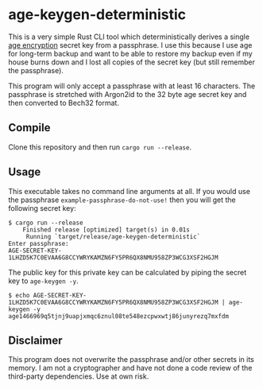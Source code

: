 # age-keygen-deterministic

This is a very simple Rust CLI tool which deterministically derives a single [age encryption](https://github.com/FiloSottile/age) secret key from a passphrase.
I use this because I use age for long-term backup and want to be able to restore my backup even if my house burns down and I lost all copies of the secret key (but still remember the passphrase).

This program will only accept a passphrase with at least 16 characters.
The passphrase is stretched with Argon2id to the 32 byte age secret key and then converted to Bech32 format.

## Compile

Clone this repository and then run ```cargo run --release```.

## Usage

This executable takes no command line arguments at all.
If you would use the passphrase ```example-passphrase-do-not-use!``` then you will get the following secret key:

```
$ cargo run --release
    Finished release [optimized] target(s) in 0.01s
     Running `target/release/age-keygen-deterministic`
Enter passphrase: 
AGE-SECRET-KEY-1LHZD5K7C0EVAA6G8CCYWRYKAMZN6FY5PR6QX8NMU958ZP3WCG3XSF2HGJM
```

The public key for this private key can be calculated by piping the secret key to ```age-keygen -y```.

```
$ echo AGE-SECRET-KEY-1LHZD5K7C0EVAA6G8CCYWRYKAMZN6FY5PR6QX8NMU958ZP3WCG3XSF2HGJM | age-keygen -y
age1466969q5tjnj9uapjxmqc6znul08te548ezcpwxwtj86junyrezq7mxfdm
``` 

## Disclaimer

This program does not overwrite the passphrase and/or other secrets in its memory.
I am not a cryptographer and have not done a code review of the third-party dependencies.
Use at own risk.
